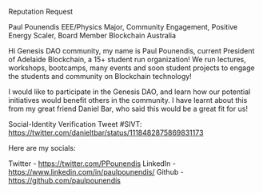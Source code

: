 Reputation Request

Paul Pounendis 
EEE/Physics Major, Community Engagement, Positive Energy Scaler, Board Member Blockchain Australia

Hi Genesis DAO community, my name is Paul Pounendis, current President of Adelaide Blockchain, a 15+ student run organization!
We run lectures, workshops, bootcamps, many events and soon student projects to engage the students and community on Blockchain technology!

I would like to participate in the Genesis DAO, and learn how our potential initiatives would benefit others in the community. 
I have learnt about this from my great friend Daniel Bar, who said this would be a great fit for us!

Social-Identity Verification Tweet #SIVT: https://twitter.com/danieltbar/status/1118482875869831173


Here are my socials:

Twitter - https://twitter.com/PPounendis
LinkedIn - https://www.linkedin.com/in/paulpounendis/
Github - https://github.com/paulpounendis
